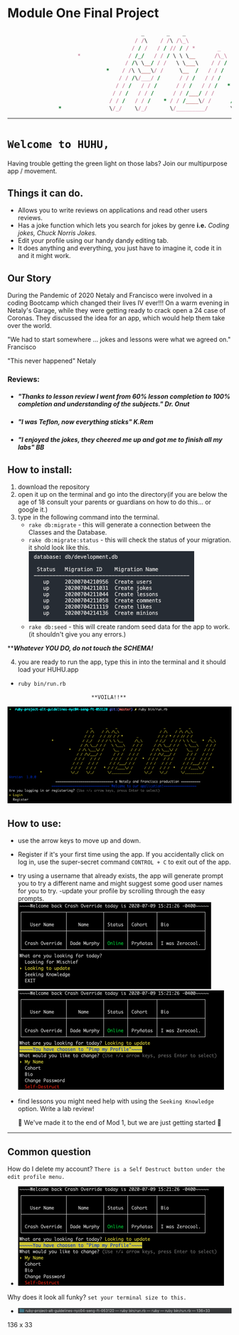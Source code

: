 Module One Final Project
========================
```ruby
                                          _       _    _                        _       _    _               
                                        / /\    / /\ /\_\                     / /\    / /\ /\_\             
                                       / / /   / / // / / *       _          / / / * / / // / /         _   
                      *               / /_/   / / / \ \ \__      /\_\       / /_/   / / / \ \ \__   *  /\_\ 
                                     / /\ \__/ / /   \ \___\    / / /      / /\ \__/ / /   \ \___\    / / / 
                               *    / /\ \___\/ /     \__  /   / / /      / /\ \___\/ /     \__  /   / / /  
                                   / / /\/___/ /      / / /   / / /      / / /\/___/ /      / / /   / / /   
                                  / / /   / / /      / / /   / / /   *  / / /   / / /      / / /   / / /    
                                 / / /   / / /      / / /___/ / /      / / /   / / /      / / /___/ / /     
                                / / /   / / /    * / / /____\/ /      / / /   / / /  *   / / /____\/ /   *                              
                *               \/_/    \/_/       \/_________/       \/_/    \/_/       \/_________/        
```


---

# `Welcome to HUHU, `
Having trouble getting the green light on those labs?
Join our multipurpose app / movement.
  ## Things it can do.
  - Allows you to write reviews on applications and read other users reviews.
  - Has a joke function which lets you search for jokes by genre **i.e.** _Coding jokes, Chuck Norris Jokes._
  - Edit your profile using our handy dandy editing tab.
  - It does anything and everything, you just have to imagine it, code it in and it might work. 

## Our Story
During the Pandemic of 2020 Netaly and Francisco were involved in a coding Bootcamp which changed their lives IV ever!!!  On a warm evening in Netaly's Garage, while they were getting ready to crack open a 24 case of Coronas.  They discussed the idea for an app, which would help them take over the world.

"We had to start somewhere ... jokes and lessons were what we agreed on." Francisco

"This never happened" Netaly





### Reviews:

  - ##### "Thanks to lesson review I went from 60% lesson completion to 100% completion and understanding of the subjects." Dr. Onut

  - ##### "I was Teflon, now everything sticks" K.Rem

  - ##### "I enjoyed the jokes, they cheered me up and got me to finish all my labs" BB


## How to install:
1. download the repository
2. open it up on the terminal and go into the directory(if you are below the age of 18 consult your parents or guardians on how to do this...  or google it.)
3. type in the following command into the terminal.
    - `rake db:migrate`  -  this will generate a connection between the Classes and the Database.
    - `rake db:migrate:status`  -  this will check the status of your migration.  it shold look like this.
    ![success](/Photos/migration_success.png)
    - `rake db:seed`  - this will create random seed data for the app to work.(it shouldn't give you any errors.)

****_Whatever YOU DO, do not touch the SCHEMA!_**

4. you are ready to run the app, type this in into the terminal and it should load your HUHU.app
  -  `ruby bin/run.rb`


                                **VOILA!!**
  ![youdidit](/Photos/Welcome.png)


## How to use:
- use the arrow keys to move up and down.
- Register if it's your first time using the app. If you accidentally click on log in, use the super-secret command `CONTROL + C`  to exit out of the app.
- try using a username that already exists, the app will generate prompt you to try a different name and might suggest some good user names for you to try.
-update your profile by scrolling through the easy prompts.
    ![update](/Photos/I_was_zerocool.png)
    ![youdidit](/Photos/pimpmyprofile.png)
- find lessons you might need help with using the `Seeking Knowledge` option.  Write a lab review! 



  🎊 We've made it to the end of Mod 1, but we are just getting started  🎊

---

## Common question
How do I delete my account? `There is a Self Destruct button under the edit profile menu.`
  *   ![youdidit](/Photos/pimpmyprofile.png)

Why does it look all funky? `set your terminal size to this.`

  - ![size](/Photos/size_requirement.png)

  136 x 33
